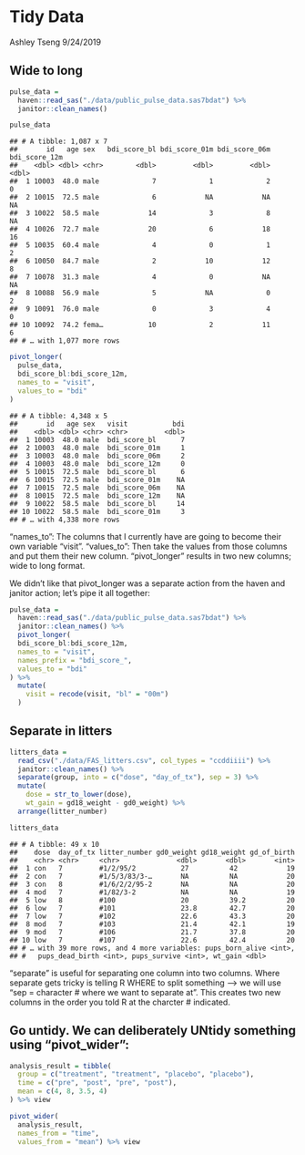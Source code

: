 Tidy Data
================
Ashley Tseng
9/24/2019

## Wide to long

``` r
pulse_data = 
  haven::read_sas("./data/public_pulse_data.sas7bdat") %>%
  janitor::clean_names()

pulse_data
```

    ## # A tibble: 1,087 x 7
    ##       id   age sex   bdi_score_bl bdi_score_01m bdi_score_06m bdi_score_12m
    ##    <dbl> <dbl> <chr>        <dbl>         <dbl>         <dbl>         <dbl>
    ##  1 10003  48.0 male             7             1             2             0
    ##  2 10015  72.5 male             6            NA            NA            NA
    ##  3 10022  58.5 male            14             3             8            NA
    ##  4 10026  72.7 male            20             6            18            16
    ##  5 10035  60.4 male             4             0             1             2
    ##  6 10050  84.7 male             2            10            12             8
    ##  7 10078  31.3 male             4             0            NA            NA
    ##  8 10088  56.9 male             5            NA             0             2
    ##  9 10091  76.0 male             0             3             4             0
    ## 10 10092  74.2 fema…           10             2            11             6
    ## # … with 1,077 more rows

``` r
pivot_longer(
  pulse_data,
  bdi_score_bl:bdi_score_12m,
  names_to = "visit",
  values_to = "bdi"
)
```

    ## # A tibble: 4,348 x 5
    ##       id   age sex   visit           bdi
    ##    <dbl> <dbl> <chr> <chr>         <dbl>
    ##  1 10003  48.0 male  bdi_score_bl      7
    ##  2 10003  48.0 male  bdi_score_01m     1
    ##  3 10003  48.0 male  bdi_score_06m     2
    ##  4 10003  48.0 male  bdi_score_12m     0
    ##  5 10015  72.5 male  bdi_score_bl      6
    ##  6 10015  72.5 male  bdi_score_01m    NA
    ##  7 10015  72.5 male  bdi_score_06m    NA
    ##  8 10015  72.5 male  bdi_score_12m    NA
    ##  9 10022  58.5 male  bdi_score_bl     14
    ## 10 10022  58.5 male  bdi_score_01m     3
    ## # … with 4,338 more rows

“names\_to”: The columns that I currently have are going to become their
own variable “visit”. “values\_to”: Then take the values from those
columns and put them their new column. “pivot\_longer” results in two
new columns; wide to long format.

We didn’t like that pivot\_longer was a separate action from the haven
and janitor action; let’s pipe it all together:

``` r
pulse_data = 
  haven::read_sas("./data/public_pulse_data.sas7bdat") %>%
  janitor::clean_names() %>%
  pivot_longer(
  bdi_score_bl:bdi_score_12m,
  names_to = "visit",
  names_prefix = "bdi_score_",
  values_to = "bdi"
) %>% 
  mutate(
    visit = recode(visit, "bl" = "00m")
  )
```

## Separate in litters

``` r
litters_data = 
  read_csv("./data/FAS_litters.csv", col_types = "ccddiiii") %>% 
  janitor::clean_names() %>%
  separate(group, into = c("dose", "day_of_tx"), sep = 3) %>%
  mutate(
    dose = str_to_lower(dose),
    wt_gain = gd18_weight - gd0_weight) %>%
  arrange(litter_number)

litters_data
```

    ## # A tibble: 49 x 10
    ##    dose  day_of_tx litter_number gd0_weight gd18_weight gd_of_birth
    ##    <chr> <chr>     <chr>              <dbl>       <dbl>       <int>
    ##  1 con   7         #1/2/95/2           27          42            19
    ##  2 con   7         #1/5/3/83/3-…       NA          NA            20
    ##  3 con   8         #1/6/2/2/95-2       NA          NA            20
    ##  4 mod   7         #1/82/3-2           NA          NA            19
    ##  5 low   8         #100                20          39.2          20
    ##  6 low   7         #101                23.8        42.7          20
    ##  7 low   7         #102                22.6        43.3          20
    ##  8 mod   7         #103                21.4        42.1          19
    ##  9 mod   7         #106                21.7        37.8          20
    ## 10 low   7         #107                22.6        42.4          20
    ## # … with 39 more rows, and 4 more variables: pups_born_alive <int>,
    ## #   pups_dead_birth <int>, pups_survive <int>, wt_gain <dbl>

“separate” is useful for separating one column into two columns. Where
separate gets tricky is telling R WHERE to split something –\> we will
use “sep = character \# where we want to separate at”. This creates two
new columns in the order you told R at the charcter \# indicated.

## Go untidy. We can deliberately UNtidy something using “pivot\_wider”:

``` r
analysis_result = tibble(
  group = c("treatment", "treatment", "placebo", "placebo"),
  time = c("pre", "post", "pre", "post"),
  mean = c(4, 8, 3.5, 4)
) %>% view

pivot_wider(  
  analysis_result, 
  names_from = "time", 
  values_from = "mean") %>% view
```

##
